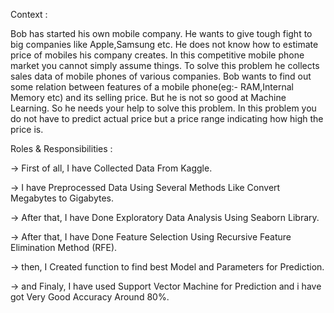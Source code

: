 Context : 

Bob has started his own mobile company. He wants to give tough fight to big companies like Apple,Samsung etc.
He does not know how to estimate price of mobiles his company creates. In this competitive mobile phone market you cannot simply assume things. To solve this problem he collects sales data of mobile phones of various companies.
Bob wants to find out some relation between features of a mobile phone(eg:- RAM,Internal Memory etc) and its selling price. But he is not so good at Machine Learning. So he needs your help to solve this problem.
In this problem you do not have to predict actual price but a price range indicating how high the price is.

Roles & Responsibilities :

-> First of all, I have Collected Data From Kaggle.

-> I have Preprocessed Data Using Several Methods Like Convert Megabytes to Gigabytes.

-> After that, I have Done Exploratory Data Analysis Using Seaborn Library.

-> After that, I have Done Feature Selection Using Recursive Feature Elimination Method (RFE).

-> then, I Created function to find best Model and Parameters for Prediction.

-> and Finaly, I have used Support Vector Machine for Prediction and i have got Very Good Accuracy Around 80%. 



